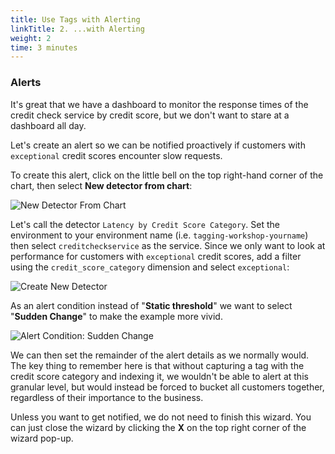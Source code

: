```yaml
---
title: Use Tags with Alerting
linkTitle: 2. ...with Alerting
weight: 2
time: 3 minutes
---
```


### Alerts

It's great that we have a dashboard to monitor the response times of the credit check service by credit score, but we don't want to stare at a dashboard all day.

Let's create an alert so we can be notified proactively if customers with `exceptional` credit scores encounter slow requests.

To create this alert, click on the little bell on the top right-hand corner of the chart, then select **New detector from chart**:

![New Detector From Chart](../../images/new_detector_from_chart.png)

Let's call the detector `Latency by Credit Score Category`.  Set the environment to your environment name (i.e. `tagging-workshop-yourname`) then select `creditcheckservice` as the service. Since we only want to look at performance for customers with `exceptional` credit scores, add a filter using the `credit_score_category` dimension and select `exceptional`:

![Create New Detector](../../images/create_new_detector.png)

As an alert condition instead of "**Static threshold**" we want to select "**Sudden Change**" to make the example more vivid.

![Alert Condition: Sudden Change](../../images/alert_condition_suddenchange.png)

We can then set the remainder of the alert details as we normally would. The key thing to remember here is that without capturing a tag with the credit score category and indexing it, we wouldn't be able to alert at this granular level, but would instead be forced to bucket all customers together, regardless of their importance to the business.

Unless you want to get notified, we do not need to finish this wizard. You can just close the wizard by clicking the **X** on the top right corner of the wizard pop-up.
